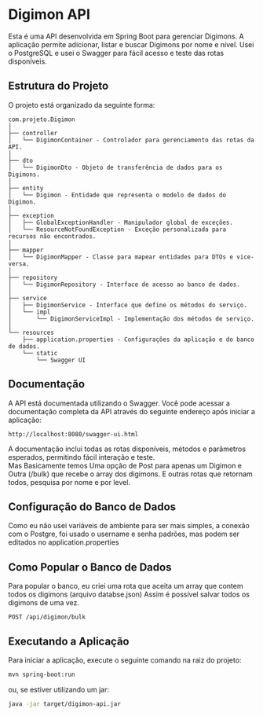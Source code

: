 
# Digimon API

Esta é uma API desenvolvida em Spring Boot  para gerenciar Digimons. A aplicação permite adicionar, listar e buscar Digimons por nome e nível.
Usei o PostgreSQL e usei o Swagger para fácil acesso e teste das rotas disponíveis.

## Estrutura do Projeto

O projeto está organizado da seguinte forma:

```
com.projeto.Digimon
│
├── controller
│   └── DigimonContainer - Controlador para gerenciamento das rotas da API.
│
├── dto
│   └── DigimonDto - Objeto de transferência de dados para os Digimons.
│
├── entity
│   └── Digimon - Entidade que representa o modelo de dados do Digimon.
│
├── exception
│   ├── GlobalExceptionHandler - Manipulador global de exceções.
│   └── ResourceNotFoundException - Exceção personalizada para recursos não encontrados.
│
├── mapper
│   └── DigimonMapper - Classe para mapear entidades para DTOs e vice-versa.
│
├── repository
│   └── DigimonRepository - Interface de acesso ao banco de dados.
│
├── service
│   ├── DigimonService - Interface que define os métodos do serviço.
│   └── impl
│       └── DigimonServiceImpl - Implementação dos métodos de serviço.
│
└── resources
    ├── application.properties - Configurações da aplicação e do banco de dados.
    └── static
        └── Swagger UI
```

## Documentação

A API está documentada utilizando o Swagger. Você pode acessar a documentação completa da API através do seguinte endereço após iniciar a aplicação:

```
http://localhost:8080/swagger-ui.html
```

A documentação inclui todas as rotas disponíveis, métodos e parâmetros esperados, permitindo fácil interação e teste.  
Mas Basicamente temos Uma opção de Post para apenas um Digimon e Outra (/bulk) que recebe o array dos digimons. E outras rotas que retornam todos, pesquisa por nome e por level.

## Configuração do Banco de Dados
Como eu não usei variáveis de ambiente para ser mais simples, a conexão com o Postgre, foi usado o username e senha padrões, mas podem ser editados no application.properties
## Como Popular o Banco de Dados

Para popular o banco, eu criei uma rota que aceita um array que contem todos os digimons (arquivo databse.json) 
Assim é possível salvar todos os digimons de uma vez.
```
POST /api/digimon/bulk
```

## Executando a Aplicação

Para iniciar a aplicação, execute o seguinte comando na raiz do projeto:
```bash
mvn spring-boot:run
```
ou, se estiver utilizando um jar:
```bash
java -jar target/digimon-api.jar
```
